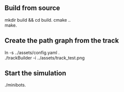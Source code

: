 ## Build from source

mkdir build && cd build. 
cmake ..  
make. 

## Create the path graph from the track
ln -s ../assets/config.yaml .  
./trackBuilder -i ../assets/track_test.png  

## Start the simulation
./minibots. 

